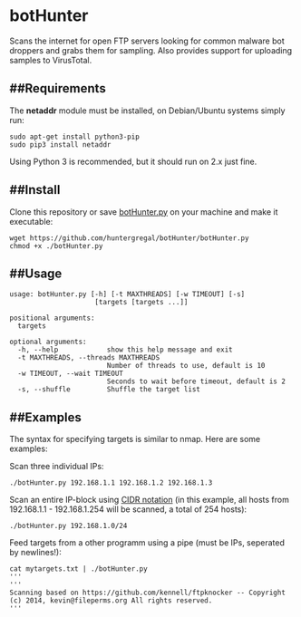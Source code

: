 # botHunter
Scans the internet for open FTP servers looking for common malware bot droppers and grabs them for sampling. Also provides support for uploading samples to VirusTotal.

##Requirements
------------

The **netaddr** module must be installed, on Debian/Ubuntu systems simply run:

```
sudo apt-get install python3-pip
sudo pip3 install netaddr
```

Using Python 3 is recommended, but it should run on 2.x just fine.

##Install
-------

Clone this repository or save <a href="https://github.com/huntergregal/botHunter/botHunter.py">botHunter.py</a> on your machine and make it executable:

```
wget https://github.com/huntergregal/botHunter/botHunter.py
chmod +x ./botHunter.py
```

##Usage
-----

```
usage: botHunter.py [-h] [-t MAXTHREADS] [-w TIMEOUT] [-s]
                     [targets [targets ...]]

positional arguments:
  targets

optional arguments:
  -h, --help            show this help message and exit
  -t MAXTHREADS, --threads MAXTHREADS
                        Number of threads to use, default is 10
  -w TIMEOUT, --wait TIMEOUT
                        Seconds to wait before timeout, default is 2
  -s, --shuffle         Shuffle the target list
```

##Examples
--------

The syntax for specifying targets is similar to nmap. Here are some examples:

Scan three individual IPs:
```
./botHunter.py 192.168.1.1 192.168.1.2 192.168.1.3
```

Scan an entire IP-block using <a href="http://en.wikipedia.org/wiki/Classless_Inter-Domain_Routing#CIDR_notation">CIDR notation</a> (in this example, all hosts from 192.168.1.1 - 192.168.1.254 will be scanned, a total of 254 hosts):
```
./botHunter.py 192.168.1.0/24
```

Feed targets from a other programm using a pipe (must be IPs, seperated by newlines!): 
```
cat mytargets.txt | ./botHunter.py
'''
'''
Scanning based on https://github.com/kennell/ftpknocker -- Copyright (c) 2014, kevin@fileperms.org All rights reserved.
'''


